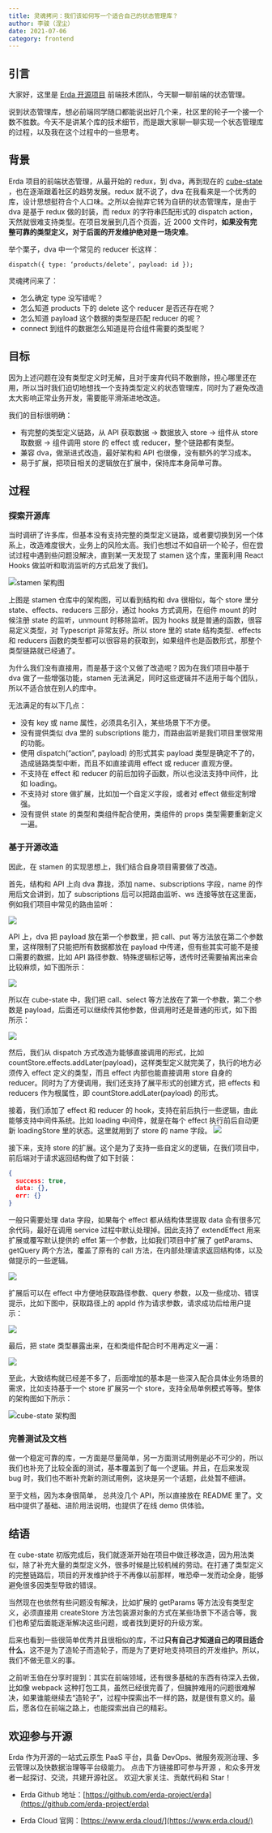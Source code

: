 ```yaml
---
title: 灵魂拷问：我们该如何写一个适合自己的状态管理库？
author: 李骏（涅尘）
date: 2021-07-06
category: frontend
---
```


## 引言
大家好，这里是  [Erda 开源项目](https://github.com/erda-project/erda) 前端技术团队，今天聊一聊前端的状态管理。

说到状态管理库，想必前端同学随口都能说出好几个来，社区里的轮子一个接一个数不胜数。今天不是讲某个库的技术细节，而是跟大家聊一聊实现一个状态管理库的过程，以及我在这个过程中的一些思考。

## 背景
Erda 项目的前端状态管理，从最开始的 redux，到 dva，再到现在的  [cube-state](https://github.com/daskyrk/cube-state) ，也在逐渐跟着社区的趋势发展。redux 就不说了，dva 在我看来是一个优秀的库，设计思想挺符合个人口味。之所以会抛弃它转为自研的状态管理库，是由于 dva 是基于 redux 做的封装，而 redux 的字符串匹配形式的 dispatch action，天然就很难支持类型。在项目发展到几百个页面，近 2000 文件时，**如果没有完整可靠的类型定义，对于后面的开发维护绝对是一场灾难**。

举个栗子，dva 中一个常见的 reducer 长这样：

`dispatch({ type: ‘products/delete’, payload: id });`

灵魂拷问来了：

* 怎么确定 type 没写错呢？
* 怎么知道 products 下的 delete 这个 reducer 是否还存在呢？
* 怎么知道 payload 这个数据的类型是匹配 reducer 的呢？
* connect 到组件的数据怎么知道是符合组件需要的类型呢？

## 目标
因为上述问题在没有类型定义时无解，且对于废弃代码不敢删除，担心哪里还在用，所以当时我们迫切地想找一个支持类型定义的状态管理库，同时为了避免改造太大影响正常业务开发，需要能平滑渐进地改造。

我们的目标很明确：

* 有完整的类型定义链路，从 API 获取数据 -> 数据放入 store -> 组件从 store 取数据 -> 组件调用 store 的 effect 或 reducer，整个链路都有类型。
* 兼容 dva，做渐进式改造，最好架构和 API 也很像，没有额外的学习成本。
* 易于扩展，把项目相关的逻辑放在扩展中，保持库本身简单可靠。

## 过程
### 探索开源库
当时调研了许多库，但基本没有支持完整的类型定义链路，或者要切换到另一个体系上，改造难度很大，业务上的风险太高。我们也想过不如自研一个轮子，但在尝试过程中遇到些问题没解决，直到某一天发现了 stamen 这个库，里面利用 React Hooks 做监听和取消监听的方式启发了我们。

![stamen 架构图](https://terminus-paas.oss-cn-hangzhou.aliyuncs.com/paas-doc/2021/08/19/aa03084a-eaef-401f-8307-4f38b926dfc5.png)

上图是 stamen 仓库中的架构图，可以看到结构和 dva 很相似，每个 store 里分 state、effects、reducers 三部分，通过 hooks 方式调用，在组件 mount 的时候注册 state 的监听，unmount 时移除监听。因为 hooks 就是普通的函数，很容易定义类型，对 Typescript 非常友好。所以 store 里的 state 结构类型、effects 和 reducers 函数的类型都可以很容易的获取到，如果组件也是函数形式，那整个类型链路就已经通了。

为什么我们没有直接用，而是基于这个又做了改造呢？因为在我们项目中基于 dva 做了一些增强功能，stamen 无法满足，同时这些逻辑并不适用于每个团队，所以不适合放在别人的库中。

无法满足的有以下几点：

* 没有 key 或 name 属性，必须具名引入，某些场景下不方便。
* 没有提供类似 dva 里的 subscriptions 能力，而路由监听是我们项目里很常用的功能。
* 使用 dispatch(“action”, payload) 的形式其实 payload 类型是确定不了的，造成链路类型中断，而且不如直接调用 effect 或 reducer 直观方便。
* 不支持在 effect 和 reducer 的前后加钩子函数，所以也没法支持中间件，比如 loading。
* 不支持对 store 做扩展，比如加一个自定义字段，或者对 effect 做些定制增强。
* 没有提供 state 的类型和类组件配合使用，类组件的 props 类型需要重新定义一遍。


### 基于开源改造

因此，在 stamen 的实现思想上，我们结合自身项目需要做了改造。

首先，结构和 API 上向 dva 靠拢，添加 name、subscriptions 字段，name 的作用后文会讲到，加了 subscriptions 后可以把路由监听、ws 连接等放在这里面，例如我们项目中常见的路由监听：

![](https://terminus-paas.oss-cn-hangzhou.aliyuncs.com/paas-doc/2021/08/19/7d745737-7e92-4a21-8a87-7760f2e18c01.png)

API 上，dva 把 payload 放在第一个参数里，把 call、put 等方法放在第二个参数里，这样限制了只能把所有数据都放在 payload 中传递，但有些其实可能不是接口需要的数据，比如 API 路径参数、特殊逻辑标记等，透传时还需要抽离出来会比较麻烦，如下图所示：

![](https://terminus-paas.oss-cn-hangzhou.aliyuncs.com/paas-doc/2021/08/19/ebadfff4-fa59-4db0-afbf-af63a0bcba99.png)

所以在 cube-state 中，我们把 call、select 等方法放在了第一个参数，第二个参数是 payload，后面还可以继续传其他参数，但调用时还是普通的形式，如下图所示：

![](https://terminus-paas.oss-cn-hangzhou.aliyuncs.com/paas-doc/2021/08/19/92290238-50a8-4960-8b6e-d55f2c7e109d.png)

然后，我们从 dispatch 方式改造为能够直接调用的形式，比如 countStore.effects.addLater(payload)，这样类型定义就完美了，执行的地方必须传入 effect 定义的类型，而且 effect 内部也能直接调用 store 自身的 reducer。同时为了方便调用，我们还支持了展平形式的创建方式，把 effects 和 reducers 作为根属性，即 countStore.addLater(payload) 的形式。

接着，我们添加了 effect 和 reducer 的 hook，支持在前后执行一些逻辑，由此能够支持中间件系统。比如 loading 中间件，就是在每个 effect 执行前后自动更新 loadingStore 里的状态。这里就用到了 store 的 name 字段。
![](https://terminus-paas.oss-cn-hangzhou.aliyuncs.com/paas-doc/2021/08/19/ed35b806-b79f-460a-9ee7-f4895743a862.png)


接下来，支持 store 的扩展。这个是为了支持一些自定义的逻辑，在我们项目中，前后端对于请求返回结构做了如下封装：
```json
{
  success: true,
  data: {},
  err: {}
}
```

一般只需要处理 data 字段，如果每个 effect 都从结构体里提取 data 会有很多冗余代码，最好在调用 service 过程中默认处理掉。因此支持了 extendEffect 用来扩展或覆写默认提供的 effet 第一个参数，比如我们项目中扩展了 getParams、getQuery 两个方法，覆盖了原有的 call 方法，在内部处理请求返回结构体，以及做提示的一些逻辑。

![](https://terminus-paas.oss-cn-hangzhou.aliyuncs.com/paas-doc/2021/08/19/4d7c8a91-3ac1-402e-aa49-1ec60bfcc3d6.png)

扩展后可以在 effect 中方便地获取路径参数、query 参数，以及一些成功、错误提示，比如下图中，获取路径上的 appId 作为请求参数，请求成功后给用户提示：

![](https://terminus-paas.oss-cn-hangzhou.aliyuncs.com/paas-doc/2021/08/19/69e9aecf-61e4-4882-ba87-33c0e12ed135.png)

最后，把 state 类型暴露出来，在和类组件配合时不用再定义一遍：

![](https://terminus-paas.oss-cn-hangzhou.aliyuncs.com/paas-doc/2021/08/19/76d29059-f074-41f8-958a-95d77eab3e22.png)

至此，大致结构就已经差不多了，后面增加的基本是一些深入配合具体业务场景的需求，比如支持基于一个 store 扩展另一个 store，支持全局单例模式等等。整体的架构图如下所示：

![cube-state 架构图](https://terminus-paas.oss-cn-hangzhou.aliyuncs.com/paas-doc/2021/08/19/f23bca67-6273-423a-89df-6d580c5d21ca.png)

### 完善测试及文档
做一个稳定可靠的库，一方面是尽量简单，另一方面测试用例是必不可少的，所以我们也补充了比较全面的测试，基本覆盖到了每一个逻辑。并且，在后来发现 bug 时，我们也不断补充新的测试用例，这块是另一个话题，此处暂不细讲。

至于文档，因为本身很简单， 总共没几个 API，所以直接放在 README 里了。文档中提供了基础、进阶用法说明，也提供了在线 demo 供体验。

## 结语
在 cube-state 初版完成后，我们就逐渐开始在项目中做迁移改造，因为用法类似，除了补充大量的类型定义外，很多时候是比较机械的劳动。在打通了类型定义的完整链路后，项目的开发维护终于不再像以前那样，唯恐牵一发而动全身，能够避免很多因类型导致的错误。

当然现在也依然有些问题没有解决，比如扩展的 getParams 等方法没有类型定义，必须直接用 createStore 方法包装源对象的方式在某些场景下不适合等，我们也希望后面能逐渐解决这些问题，或者找到更好的升级方案。

后来也看到一些很简单优秀并且很相似的库，不过**只有自己才知道自己的项目适合什么**，这不是为了造轮子而造轮子，而是为了更好地支持项目的开发维护。所以，我们不做无意义的事。

之前听玉伯在分享时提到：其实在前端领域，还有很多基础的东西有待深入去做，比如像 webpack 这种打包工具，虽然已经很完善了，但臃肿难用的问题很难解决，如果谁能继续去“造轮子”，过程中探索出不一样的路，就是很有意义的。最后，愿各位在前端之路上，也能探索出自己的精彩。

## 欢迎参与开源
Erda 作为开源的一站式云原生 PaaS 平台，具备 DevOps、微服务观测治理、多云管理以及快数据治理等平台级能力。
点击下方链接即可参与开源 ，和众多开发者一起探讨、交流，共建开源社区。 欢迎大家关注、贡献代码和 Star！


* Erda Github 地址：[https://github.com/erda-project/erda](https://github.com/erda-project/erda)

* Erda Cloud 官网：[https://www.erda.cloud/](https://www.erda.cloud/)

